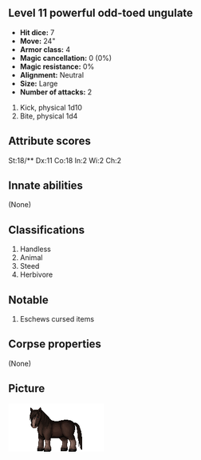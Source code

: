## Level 11 powerful odd-toed ungulate
- **Hit dice:** 7
- **Move:** 24"
- **Armor class:** 4
- **Magic cancellation:** 0 (0%)
- **Magic resistance:** 0%
- **Alignment:** Neutral
- **Size:** Large
- **Number of attacks:** 2
1. Kick, physical 1d10
2. Bite, physical 1d4
## Attribute scores
St:18/** Dx:11 Co:18 In:2 Wi:2 Ch:2
## Innate abilities
(None)
## Classifications
1. Handless
2. Animal
3. Steed
4. Herbivore
## Notable
1. Eschews cursed items
## Corpse properties
(None)
## Picture
![Warhorse](https://github.com/hyvanmielenpelit/GnollHackTileSet/blob/main/Monsters/warhorse/warhorse.png)
